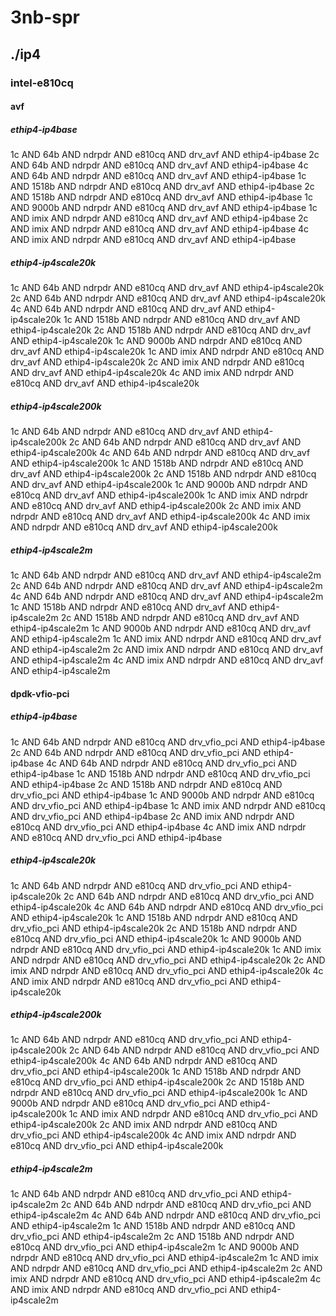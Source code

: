 # 3nb-spr
## ./ip4
### intel-e810cq
#### avf
##### ethip4-ip4base
1c AND 64b AND ndrpdr AND e810cq AND drv_avf AND ethip4-ip4base
2c AND 64b AND ndrpdr AND e810cq AND drv_avf AND ethip4-ip4base
4c AND 64b AND ndrpdr AND e810cq AND drv_avf AND ethip4-ip4base
1c AND 1518b AND ndrpdr AND e810cq AND drv_avf AND ethip4-ip4base
2c AND 1518b AND ndrpdr AND e810cq AND drv_avf AND ethip4-ip4base
1c AND 9000b AND ndrpdr AND e810cq AND drv_avf AND ethip4-ip4base
1c AND imix AND ndrpdr AND e810cq AND drv_avf AND ethip4-ip4base
2c AND imix AND ndrpdr AND e810cq AND drv_avf AND ethip4-ip4base
4c AND imix AND ndrpdr AND e810cq AND drv_avf AND ethip4-ip4base
##### ethip4-ip4scale20k
1c AND 64b AND ndrpdr AND e810cq AND drv_avf AND ethip4-ip4scale20k
2c AND 64b AND ndrpdr AND e810cq AND drv_avf AND ethip4-ip4scale20k
4c AND 64b AND ndrpdr AND e810cq AND drv_avf AND ethip4-ip4scale20k
1c AND 1518b AND ndrpdr AND e810cq AND drv_avf AND ethip4-ip4scale20k
2c AND 1518b AND ndrpdr AND e810cq AND drv_avf AND ethip4-ip4scale20k
1c AND 9000b AND ndrpdr AND e810cq AND drv_avf AND ethip4-ip4scale20k
1c AND imix AND ndrpdr AND e810cq AND drv_avf AND ethip4-ip4scale20k
2c AND imix AND ndrpdr AND e810cq AND drv_avf AND ethip4-ip4scale20k
4c AND imix AND ndrpdr AND e810cq AND drv_avf AND ethip4-ip4scale20k
##### ethip4-ip4scale200k
1c AND 64b AND ndrpdr AND e810cq AND drv_avf AND ethip4-ip4scale200k
2c AND 64b AND ndrpdr AND e810cq AND drv_avf AND ethip4-ip4scale200k
4c AND 64b AND ndrpdr AND e810cq AND drv_avf AND ethip4-ip4scale200k
1c AND 1518b AND ndrpdr AND e810cq AND drv_avf AND ethip4-ip4scale200k
2c AND 1518b AND ndrpdr AND e810cq AND drv_avf AND ethip4-ip4scale200k
1c AND 9000b AND ndrpdr AND e810cq AND drv_avf AND ethip4-ip4scale200k
1c AND imix AND ndrpdr AND e810cq AND drv_avf AND ethip4-ip4scale200k
2c AND imix AND ndrpdr AND e810cq AND drv_avf AND ethip4-ip4scale200k
4c AND imix AND ndrpdr AND e810cq AND drv_avf AND ethip4-ip4scale200k
##### ethip4-ip4scale2m
1c AND 64b AND ndrpdr AND e810cq AND drv_avf AND ethip4-ip4scale2m
2c AND 64b AND ndrpdr AND e810cq AND drv_avf AND ethip4-ip4scale2m
4c AND 64b AND ndrpdr AND e810cq AND drv_avf AND ethip4-ip4scale2m
1c AND 1518b AND ndrpdr AND e810cq AND drv_avf AND ethip4-ip4scale2m
2c AND 1518b AND ndrpdr AND e810cq AND drv_avf AND ethip4-ip4scale2m
1c AND 9000b AND ndrpdr AND e810cq AND drv_avf AND ethip4-ip4scale2m
1c AND imix AND ndrpdr AND e810cq AND drv_avf AND ethip4-ip4scale2m
2c AND imix AND ndrpdr AND e810cq AND drv_avf AND ethip4-ip4scale2m
4c AND imix AND ndrpdr AND e810cq AND drv_avf AND ethip4-ip4scale2m
#### dpdk-vfio-pci
##### ethip4-ip4base
1c AND 64b AND ndrpdr AND e810cq AND drv_vfio_pci AND ethip4-ip4base
2c AND 64b AND ndrpdr AND e810cq AND drv_vfio_pci AND ethip4-ip4base
4c AND 64b AND ndrpdr AND e810cq AND drv_vfio_pci AND ethip4-ip4base
1c AND 1518b AND ndrpdr AND e810cq AND drv_vfio_pci AND ethip4-ip4base
2c AND 1518b AND ndrpdr AND e810cq AND drv_vfio_pci AND ethip4-ip4base
1c AND 9000b AND ndrpdr AND e810cq AND drv_vfio_pci AND ethip4-ip4base
1c AND imix AND ndrpdr AND e810cq AND drv_vfio_pci AND ethip4-ip4base
2c AND imix AND ndrpdr AND e810cq AND drv_vfio_pci AND ethip4-ip4base
4c AND imix AND ndrpdr AND e810cq AND drv_vfio_pci AND ethip4-ip4base
##### ethip4-ip4scale20k
1c AND 64b AND ndrpdr AND e810cq AND drv_vfio_pci AND ethip4-ip4scale20k
2c AND 64b AND ndrpdr AND e810cq AND drv_vfio_pci AND ethip4-ip4scale20k
4c AND 64b AND ndrpdr AND e810cq AND drv_vfio_pci AND ethip4-ip4scale20k
1c AND 1518b AND ndrpdr AND e810cq AND drv_vfio_pci AND ethip4-ip4scale20k
2c AND 1518b AND ndrpdr AND e810cq AND drv_vfio_pci AND ethip4-ip4scale20k
1c AND 9000b AND ndrpdr AND e810cq AND drv_vfio_pci AND ethip4-ip4scale20k
1c AND imix AND ndrpdr AND e810cq AND drv_vfio_pci AND ethip4-ip4scale20k
2c AND imix AND ndrpdr AND e810cq AND drv_vfio_pci AND ethip4-ip4scale20k
4c AND imix AND ndrpdr AND e810cq AND drv_vfio_pci AND ethip4-ip4scale20k
##### ethip4-ip4scale200k
1c AND 64b AND ndrpdr AND e810cq AND drv_vfio_pci AND ethip4-ip4scale200k
2c AND 64b AND ndrpdr AND e810cq AND drv_vfio_pci AND ethip4-ip4scale200k
4c AND 64b AND ndrpdr AND e810cq AND drv_vfio_pci AND ethip4-ip4scale200k
1c AND 1518b AND ndrpdr AND e810cq AND drv_vfio_pci AND ethip4-ip4scale200k
2c AND 1518b AND ndrpdr AND e810cq AND drv_vfio_pci AND ethip4-ip4scale200k
1c AND 9000b AND ndrpdr AND e810cq AND drv_vfio_pci AND ethip4-ip4scale200k
1c AND imix AND ndrpdr AND e810cq AND drv_vfio_pci AND ethip4-ip4scale200k
2c AND imix AND ndrpdr AND e810cq AND drv_vfio_pci AND ethip4-ip4scale200k
4c AND imix AND ndrpdr AND e810cq AND drv_vfio_pci AND ethip4-ip4scale200k
##### ethip4-ip4scale2m
1c AND 64b AND ndrpdr AND e810cq AND drv_vfio_pci AND ethip4-ip4scale2m
2c AND 64b AND ndrpdr AND e810cq AND drv_vfio_pci AND ethip4-ip4scale2m
4c AND 64b AND ndrpdr AND e810cq AND drv_vfio_pci AND ethip4-ip4scale2m
1c AND 1518b AND ndrpdr AND e810cq AND drv_vfio_pci AND ethip4-ip4scale2m
2c AND 1518b AND ndrpdr AND e810cq AND drv_vfio_pci AND ethip4-ip4scale2m
1c AND 9000b AND ndrpdr AND e810cq AND drv_vfio_pci AND ethip4-ip4scale2m
1c AND imix AND ndrpdr AND e810cq AND drv_vfio_pci AND ethip4-ip4scale2m
2c AND imix AND ndrpdr AND e810cq AND drv_vfio_pci AND ethip4-ip4scale2m
4c AND imix AND ndrpdr AND e810cq AND drv_vfio_pci AND ethip4-ip4scale2m
